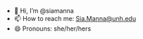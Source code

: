 - 👋 Hi, I’m @siamanna
- 📫 How to reach me: Sia.Manna@unh.edu
- 😄 Pronouns: she/her/hers
<!---
siamanna/siamanna is a ✨ special ✨ repository because its `README.md` (this file) appears on your GitHub profile.
You can click the Preview link to take a look at your changes.
--->
